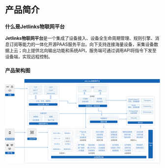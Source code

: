 
# 产品简介

<div class='divider'></div>

### 什么是Jetlinks物联网平台
**Jetlinks物联网平台**是一个集成了设备接入、设备全生命周期管理、规则引擎、消息订阅等能力的一体化开源PAAS服务平台。向下支持连接海量设备，采集设备数据上云；向上提供北向输出功能和系统API，服务端可通过调用API将指令下发至设备端，实现远程控制。

### 产品架构图
![](./img/framework.png)